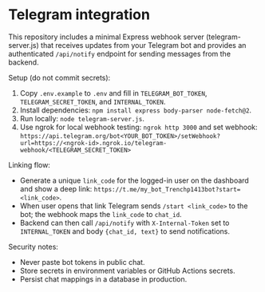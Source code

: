 # Telegram integration

This repository includes a minimal Express webhook server (telegram-server.js) that receives updates from your Telegram bot and provides an authenticated `/api/notify` endpoint for sending messages from the backend.

Setup (do not commit secrets):
1. Copy `.env.example` to `.env` and fill in `TELEGRAM_BOT_TOKEN`, `TELEGRAM_SECRET_TOKEN`, and `INTERNAL_TOKEN`.
2. Install dependencies: `npm install express body-parser node-fetch@2`.
3. Run locally: `node telegram-server.js`.
4. Use ngrok for local webhook testing: `ngrok http 3000` and set webhook:
   `https://api.telegram.org/bot<YOUR_BOT_TOKEN>/setWebhook?url=https://<ngrok-id>.ngrok.io/telegram-webhook/<TELEGRAM_SECRET_TOKEN>`

Linking flow:
- Generate a unique `link_code` for the logged-in user on the dashboard and show a deep link: `https://t.me/my_bot_Trenchp1413bot?start=<link_code>`.
- When user opens that link Telegram sends `/start <link_code>` to the bot; the webhook maps the `link_code` to `chat_id`.
- Backend can then call `/api/notify` with `X-Internal-Token` set to `INTERNAL_TOKEN` and body `{chat_id, text}` to send notifications.

Security notes:
- Never paste bot tokens in public chat.
- Store secrets in environment variables or GitHub Actions secrets.
- Persist chat mappings in a database in production.

